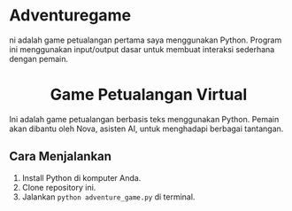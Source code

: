 # Adventuregame
ni adalah game petualangan pertama saya menggunakan Python. Program ini menggunakan input/output dasar untuk membuat interaksi sederhana dengan pemain.

<h1 style="text-align:center;">Game Petualangan Virtual</h1>
Ini adalah game petualangan berbasis teks menggunakan Python. Pemain akan dibantu oleh Nova, asisten AI, untuk menghadapi berbagai tantangan.

## Cara Menjalankan
1. Install Python di komputer Anda.
2. Clone repository ini.
3. Jalankan `python adventure_game.py` di terminal.

